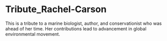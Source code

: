 # Tribute_Rachel-Carson
This is a tribute to a marine biologist, author, and conservationist who was ahead of her time. Her contributions lead to advancement in global environmental movement.
